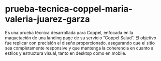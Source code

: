 # prueba-tecnica-coppel-maria-valeria-juarez-garza
Es una prueba técnica desarrollada para Coppel, enfocada en la maquetación de una landing page de su servicio “Coppel Salud”. El objetivo fue replicar con precisión el diseño proporcionado, asegurando que el sitio sea completamente responsive y que mantenga la coherencia en cuanto a estilos y estructura visual, tanto en desktop como en mobile.
